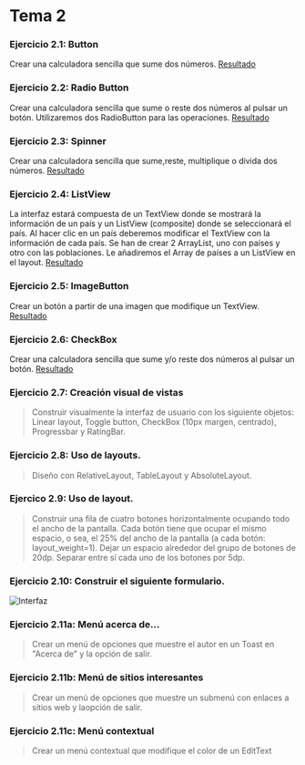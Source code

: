 Tema 2 
======

### Ejercicio 2.1: Button
Crear una calculadora sencilla que sume dos números.
[Resultado](https://github.com/franlu/curso_android_uned/blob/master/tema02/img/resultado2_1.png)

### Ejercicio 2.2: Radio Button
Crear una calculadora sencilla que sume o reste dos números al pulsar un botón. Utilizaremos dos RadioButton para las operaciones.
[Resultado](https://github.com/franlu/curso_android_uned/blob/master/tema02/img/resultado2_2.png)

### Ejercicio 2.3: Spinner
Crear una calculadora sencilla que sume,reste, multiplique o divida dos números.
[Resultado](https://github.com/franlu/curso_android_uned/blob/master/tema02/img/resultado2_3.png)

### Ejercicio 2.4: ListView
La interfaz estará compuesta de un TextView donde se mostrará la información de un país y un ListView (composite) donde se seleccionará el país. Al hacer clic en un país deberemos modificar el TextView con la información de cada país.
Se han de crear 2 ArrayList, uno con países y otro con las poblaciones. Le añadiremos el Array de países a un ListView en el layout.
[Resultado](https://github.com/franlu/curso_android_uned/blob/master/tema02/img/resultado2_4.png)

### Ejercicio 2.5: ImageButton
Crear un botón a partir de una imagen que modifique un TextView.
[Resultado](https://github.com/franlu/curso_android_uned/blob/master/tema02/img/resultado2_5.png)

### Ejercicio 2.6: CheckBox
Crear una calculadora sencilla que sume y/o reste dos números al pulsar un botón.
[Resultado](https://github.com/franlu/curso_android_uned/blob/master/tema02/img/resultado2_6.png)

### Ejercicio 2.7: Creación visual de vistas
> Construir visualmente la interfaz de usuario con los siguiente objetos:
Linear layout, Toggle button, CheckBox (10px margen, centrado), Progressbar y RatingBar.

### Ejercicio 2.8: Uso de layouts.
> Diseño con RelativeLayout, TableLayout y AbsoluteLayout.

### Ejercico 2.9: Uso de layout.
> Construir una fila de cuatro botones horizontalmente ocupando todo el ancho de la pantalla. Cada botón tiene que ocupar el mismo espacio, o sea, el 25% del ancho de la pantalla (a cada botón: layout_weight=1). Dejar un espacio alrededor del grupo de botones de 20dp. Separar entre sí cada uno de los botones por 5dp.

### Ejercicio 2.10: Construir el siguiente formulario.
![Interfaz](https://github.com/franlu/curso_android_uned/blob/master/tema02/img/ejercicio2_10.png "Formulario")

### Ejercicio 2.11a: Menú acerca de...
> Crear un menú de opciones que muestre el autor en un Toast en "Acerca de" y la opción de salir.

### Ejercicio 2.11b: Menú de sitios interesantes
> Crear un menú de opciones que muestre un submenú con enlaces a sitios web y laopción de salir.

### Ejercicio 2.11c: Menú contextual
> Crear un menú contextual que modifique el color de un EditText
